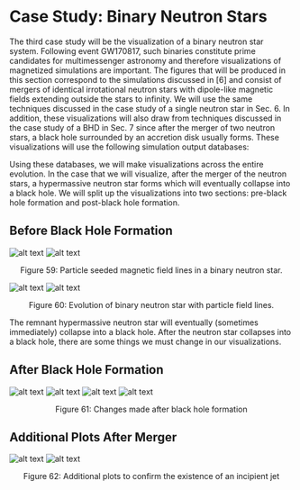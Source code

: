 # Case Study: Binary Neutron Stars
The third case study will be the visualization of a binary neutron star system. Following event
GW170817, such binaries constitute prime candidates for multimessenger astronomy and therefore
visualizations of magnetized simulations are important. The figures that will be produced in this
section correspond to the simulations discussed in [6] and consist of mergers of identical irrotational
neutron stars with dipole-like magnetic fields extending outside the stars to infinity. We will use the
same techniques discussed in the case study of a single neutron star in Sec. 6. In addition, these
visualizations will also draw from techniques discussed in the case study of a BHD in Sec. 7 since
after the merger of two neutron stars, a black hole surrounded by an accretion disk usually forms.
These visualizations will use the following simulation output databases:

Using these databases, we will make visualizations across the entire evolution. In the case that we
will visualize, after the merger of the neutron stars, a hypermassive neutron star forms which will
eventually collapse into a black hole. We will split up the visualizations into two sections: pre-black
hole formation and post-black hole formation.


## Before Black Hole Formation

![alt text](img/NSNS/NSNS_seed.png)
![alt text](img/NSNS/NSNS_field-lines.png)
<div style="text-align: center;">
    <p>Figure 59: Particle seeded magnetic field lines in a binary neutron star.</p>
</div>

![alt text](img/NSNS/evolution-1.png)
![alt text](img/NSNS/evolution-2.png)
<div style="text-align: center;">
    <p>Figure 60: Evolution of binary neutron star with particle field lines.</p>
</div>

The remnant hypermassive neutron star will eventually (sometimes immediately) collapse into a black hole. After the neutron star collapses into a black hole, there are some things we must change in our visualizations.

## After Black Hole Formation

![alt text](img/NSNS/colorbar-1.png)
![alt text](img/NSNS/colorbar-2.png)
![alt text](img/NSNS/colorbar-3.png)
![alt text](img/NSNS/gridptsNSNS.png)
<div style="text-align: center;">
    <p>Figure 61: Changes made after black hole formation</p>
</div>

## Additional Plots After Merger

![alt text](img/NSNS/NSNS_bsq2r.png)
![alt text](img/NSNS/NSNS_vector.png)
<div style="text-align: center;">
    <p>Figure 62: Additional plots to confirm the existence of an incipient jet</p>
</div>